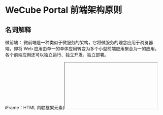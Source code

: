 # WeCube Portal 前端架构原则

## 名词解释

微前端： 微前端是一种类似于微服务的架构，它将微服务的理念应用于浏览器端，即将 Web 应用由单一的单体应用转变为多个小型前端应用聚合为一的应用。各个前端应用还可以独立运行、独立开发、独立部署。

iFrame：HTML 内联框架元素(<iframe>) 表示嵌套的 browsing context。它能够将另一个 HTML 页面嵌入到当前页面中。iFrame 可以创建一个全新的独立的宿主环境，iFrame 的页面和父页面是分开的，作为独立区域而不受父页面的 CSS 或者全局的 JavaScript 影响。

## 背景

WeCube 的产品定位于 IT 系统的管理工具，需要支持插件的动态加载及热插拔, 同时要兼顾具有集成企业原有应用作为插件的能力。

## 分析

基于背景及项目需求，可以考虑“微前端”作为项目架构方向，经过调研以及需求层面考虑，提出以下几种方案：

O - 满足  
X - 不满足

|                        | 动态注册前端路由 | 前端项目不重新编译打包 | 函数作用域 | 遗留系统迁移作为插件 | 新插件 | 优点               | 缺点                                   |
| ---------------------- | ---------------- | ---------------------- | ---------- | -------------------- | ------ | ------------------ | -------------------------------------- |
| iframe 内嵌\+路由代理  | O                | O                      | O          | O                    | O      | 简单容易实现       | 应用通信维护难，功能扩展难，样式控制难 |
| 动态引用静态资源（js） | O                | O                      | O          | X                    | O      | 交互体验，自主可控 | 不限插件前端框架，但是只能是 SPA 框架  |
| Web component          | O                | X                      | O          | X                    | O      | 交互体验           | 兼容性差（只支持 chrome/Opera）        |
| single\-SPA            | O                | X                      | O          | X                    | O      | 交互体验           | 不限插件前端框架，但是只能是 SPA 框架  |
| 脚本合并资源再打包     | O                | X                      | O          | X                    | O      | 交互体验           | 仅限同一个前端框架                     |


## 架构设计

通过动态引用资源来注册插件示意图

![示意图](https://github.com/WeBankOpenPlatform/wecube-platform/blob/master/wecube-wiki/images/微前端架构.png)

插件自己的前端页面分为两种类型： 单页面应用和多页面应用。

在需要满足兼顾企业遗留项目的前提下，需要对插件类型进行区分：  
a) 当插件前端为单页面应用时，可以通过动态引用 js，把插件的 js 文件动态插入到基座主工程中。  
b) 当插件前端为多页面应用时，可给插件页面预留 iframe 插槽，动态加载插件的前端静态资源。

所以初步拟定架构为：WeCube 框架接受两种插件  
a, 当插件为单页面应用时，采用动态引用 js 方式来引入插件；  
b, 当插件为多页面应用时，采用 iframe 方式来引入插件。

```
PS：初期为了减少基座开发量，推荐新插件的前端开发使用Vue + Vue Route来过得更好的兼容支持。
```

流程如下：

1，插件注册到 core 中， 需要声明是单页面应用还是多页面应用，需要的前端路由，需要所在的菜单位置，静态资源路由（单页面模式插件提供 js 静态文件路由，多页面模式插件提供独立运行的网址）等。

2，Portal 初始化时从 core 获取关于插件的配置文件，动态增加路由及创建插槽给插件。

3，去到插件对应路由页面时，通过静态资源路由加载资源。这个过程中，core 会提供 proxy/route 的能力来帮助 portal 加载到正确资源。

![架构流程图](https://github.com/WeBankOpenPlatform/wecube-platform/blob/master/wecube-wiki/images/插件注册前端流程图.jpg)

## 总结：  
初步认为single-spa对目前的情况成本有点高  
尝试替代方案：  
插件需要做的：  
1，修改vue.$mount的元素id，修改app.vue中的元素id，  
2，不要使用```() => import(/* webpackChunkName: "Task" */ './views/Task.vue')```这种懒加载方式，直接import组件  
3，插件在注册时，带有前端页面的插件需提供编译好的静态资源文件（js,css,image 等）  
基座需要做的：  
1，创建插件需要mount的元素，和插件指定的元素id一致  
2，请求插件所有的js和css，并运行  
3，注入插件菜单，并映射到插件对应的路由下  
后端要做的：  
1，需要CORE帮忙把静态资源放到文件服务器（如Nginx服务）的指定路径 或 CORE可以帮忙返回静态资源文件。  
